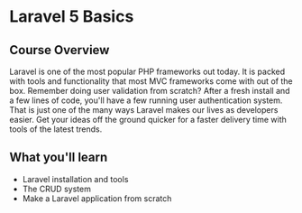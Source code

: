 # Laravel 5 Basics

## Course Overview

Laravel is one of the most popular PHP frameworks out today. It is packed with tools and functionality that most MVC frameworks come with out of the box. Remember doing user validation from scratch? After a fresh install and a few lines of code, you'll have a  few running user authentication system. That is just one of the many ways Laravel makes our lives as developers easier. Get your ideas off the ground quicker for a faster delivery time with tools of the latest trends.

## What you'll learn

- Laravel installation and tools
- The CRUD system
- Make a Laravel application from scratch
